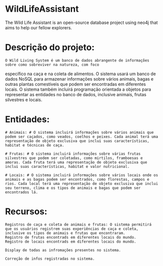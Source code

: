 # WildLifeAssistant
The Wild Life Assistant is an open-source database project using neo4j that aims to help our fellow explorers.

# Descrição do projeto: #  

    O Wild Living System é um banco de dados abrangente de informações sobre como sobreviver na natureza, com foco 
específico na caça e na coleta de alimentos. O sistema usará um banco de dados NoSQL para armazenar informações sobre 
vários animais, bagas e outras plantas comestíveis que podem ser encontradas em diferentes locais. O sistema também incluirá 
programação orientada a objetos para representar as entidades no banco de dados, inclusive animais, frutas silvestres e locais.

# Entidades: #
    # Animais: # O sistema incluirá informações sobre vários animais que podem ser caçados, como veados, coelhos e peixes. Cada animal terá uma representação de objeto exclusiva que inclui suas características, habitat e técnicas de caça.
    
    # Frutas: # O sistema incluirá informações sobre várias frutas silvestres que podem ser coletadas, como mirtilos, framboesas e amoras. Cada fruta terá uma representação de objeto exclusiva que inclui suas características, habitat e valor nutricional.
    
    # Locais: # O sistema incluirá informações sobre vários locais onde os animais e as bagas podem ser encontrados, como florestas, campos e rios. Cada local terá uma representação de objeto exclusiva que inclui seu terreno, clima e os tipos de animais e bagas que podem ser encontrados lá.
 
# Recursos: #
    
    Registros de caça e coleta de animais e frutas: O sistema permitirá que os usuários registrem suas experiências de caça e coleta, inclusive os tipos de animais e frutas que encontraram. 
    Registro de frutas encontrads em diferentes locais do mundo.
    Registro de locais encontrads em diferentes locais do mundo.
    
    Display de todas as infromações presentes no sistema.
    
    Correção de infos registradas no sistema. 
